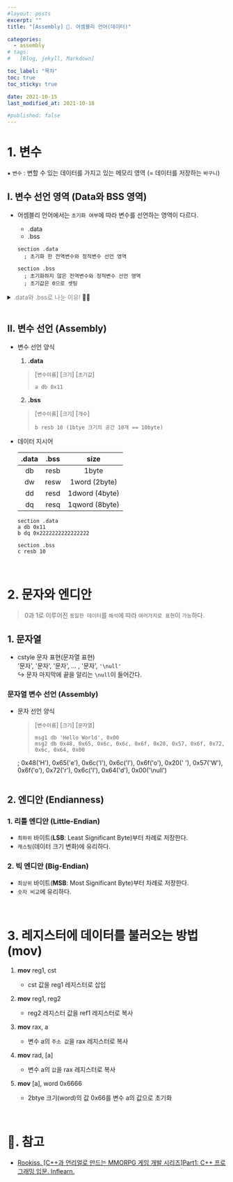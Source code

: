 ```yaml
---
#layout: posts
excerpt: ""
title: "[Assembly] 📂. 어셈블리 언어(데이터)"

categories:
  - assembly
# tags:
#   [Blog, jekyll, Markdown]

toc_label: "목차"
toc: true
toc_sticky: true

date: 2021-10-15
last_modified_at: 2021-10-18

#published: false
---
```


# 1. 변수
⁕ `변수` : 변할 수 있는 데이터를 가지고 있는 메모리 영역 (= 데이터를 저장하는 `바구니`)

## Ⅰ. 변수 선언 영역 (**Data**와 **BSS** 영역)
- 어셈블리 언어에서는 `초기화 여부`에 따라 변수를 선언하는 영역이 다르다.
  - .data
  - .bss
  
  ```avrasm
  section .data
    ; 초기화 한 전역변수와 정적변수 선언 영역

  section .bss  
    ; 초기화하지 않은 전역변수와 정적변수 선언 영역
    ; 초기값은 0으로 셋팅
  ```
<details>
<summary><span style="color:Gray">.data와 .bss로 나눈 이유!</span> 🙋‍♀️</summary>
<div markdown="1">
  `최종적인 크기`만 알고 있으면 파일에다 초기값을 저장할 필요가 없다.  
  따라서, 실행파일(.exe …)의 `용량`이 `작아진다`.
</div>
</details>

<br>

## Ⅱ. 변수 선언 **(Assembly)**
  - 변수 선언 양식
    1. **.data**
    > [`변수이름`] [`크기`] [`초기값`] <br>
    > ```avrasm
    > a db 0x11
    > ```

    2. **.bss**
    > [`변수이름`] [`크기`] [`개수`]
    > ```avrasm
    > b resb 10 (1btye 크기의 공간 10개 == 10byte)
    > ```

  - 데이터 지시어

    |.data|.bss|size|
    |:----:|:----:|:----:|
    |db|resb|1byte|
    |dw|resw|1word (2byte)|
    |dd|resd|1dword (4byte)|
    |dq|resq|1qword (8byte)|

    ```avrasm
    section .data
    a db 0x11
    b dq 0x2222222222222222

    section .bss
    c resb 10
    ```

<br>

# 2. 문자와 엔디안
> 0과 1로 이루어진 `동일한 데이터`를 `해석`에 따라 `여러가지로 표현`이 `가능`하다.
## 1. 문자열
- cstyle 문자 표현(문자열 표현) <br>
  '문자', '문자', '문자', … , '문자', `'\null'` <br>
  ↪ 문자 마지막에 끝을 알리는 `\null`이 들어간다.

### 문자열 변수 선언 **(Assembly)**
  - 문자 선언 양식
    > [`변수이름`] [`크기`] [`문자열`]
    > ```avrasm
    > msg1 db 'Hello World', 0x00
    > msg2 db 0x48, 0x65, 0x6c, 0x6c, 0x6f, 0x20, 0x57, 0x6f, 0x72, 0x6c, 0x64, 0x00
    ; 0x48('H'), 0x65('e'), 0x6c('l'), 0x6c('l'), 0x6f('o'), 0x20(' '), 0x57('W'), 0x6f('o'), 0x72('r'), 0x6c('l'), 0x64('d'), 0x00('\null')
    > ```

## 2. 엔디안 (Endianness)
### 1. 리틀 엔디안 (Little-Endian)
- `최하위` 바이트(**LSB**: Least Significant Byte)부터 차례로 저장한다.
- `캐스팅`(데이터 크기 변화)에 유리하다.

### 2. 빅 엔디안 (Big-Endian)
- `최상위` 바이트(**MSB**: Most Significant Byte)부터 차례로 저장한다.
- `숫자 비교`에 유리하다.

<br>

# 3. 레지스터에 데이터를 불러오는 방법 (mov)
1. **mov** reg1, cst
    - cst 값을 reg1 레지스터로 삽입

2. **mov** reg1, reg2
    - reg2 레지스터 값을 ref1 레지스터로 복사

3. **mov** rax, a
    - 변수 a의 `주소 값`을 rax 레지스터로 복사

4. **mov** rad, [a]
    - 변수 a의 `값`을 rax 레지스터로 복사

5. **mov** [a], word 0x6666
    - 2btye 크기(word)의 값 0x66를 변수 a의 값으로 초기화

<br>

# 📑. 참고
* [Rookiss. [C++과 언리얼로 만드는 MMORPG 게임 개발 시리즈]Part1: C++ 프로그래밍 입문. Inflearn.](https://www.inflearn.com/course/%EC%96%B8%EB%A6%AC%EC%96%BC-3d-mmorpg-1/dashboard)